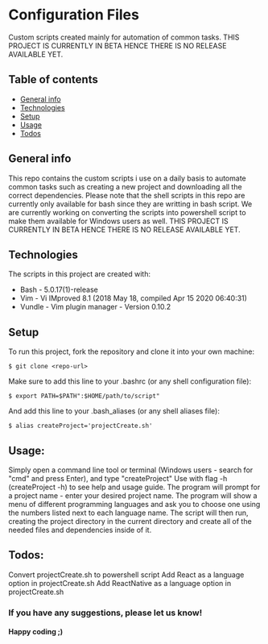 # Configuration Files
Custom scripts created mainly for automation of common tasks.
THIS PROJECT IS CURRENTLY IN BETA HENCE THERE IS NO RELEASE AVAILABLE YET.

## Table of contents
* [General info](#general-info)
* [Technologies](#technologies)
* [Setup](#setup)
* [Usage](#usage)
* [Todos](#todos)

## General info
This repo contains the custom scripts i use on a daily basis to automate common tasks such as creating a new project and downloading all the correct dependencies.
Please note that the shell scripts in this repo are currently only available for bash since they are writting in bash script.
We are currently working on converting the scripts into powershell script to make them available for Windows users as well.
THIS PROJECT IS CURRENTLY IN BETA HENCE THERE IS NO RELEASE AVAILABLE YET.

## Technologies
The scripts in this project are created with:
* Bash - 5.0.17(1)-release
* Vim - Vi IMproved 8.1 (2018 May 18, compiled Apr 15 2020 06:40:31)
* Vundle - Vim plugin manager - Version 0.10.2
	
## Setup
To run this project, fork the repository and clone it into your own machine:

```
$ git clone <repo-url>
```

Make sure to add this line to your .bashrc (or any shell configuration file):

```
$ export PATH=$PATH":$HOME/path/to/script"
```

And add this line to your .bash_aliases (or any shell aliases file):

```
$ alias createProject='projectCreate.sh' 
```

## Usage:
Simply open a command line tool or terminal (Windows users - search for "cmd" and press Enter), and type "createProject"
Use with flag -h (createProject -h) to see help and usage guide.
The program will prompt for a project name - enter your desired project name.
The program will show a menu of different programming languages and ask you to choose one using the numbers listed next to each language name.
The script will then run, creating the project directory in the current directory and create all of the needed files and dependencies inside of it.

## Todos:
Convert projectCreate.sh to powershell script
Add React as a language option in projectCreate.sh
Add ReactNative as a language option in projectCreate.sh

### If you have any suggestions, please let us know!
#### Happy coding ;)
